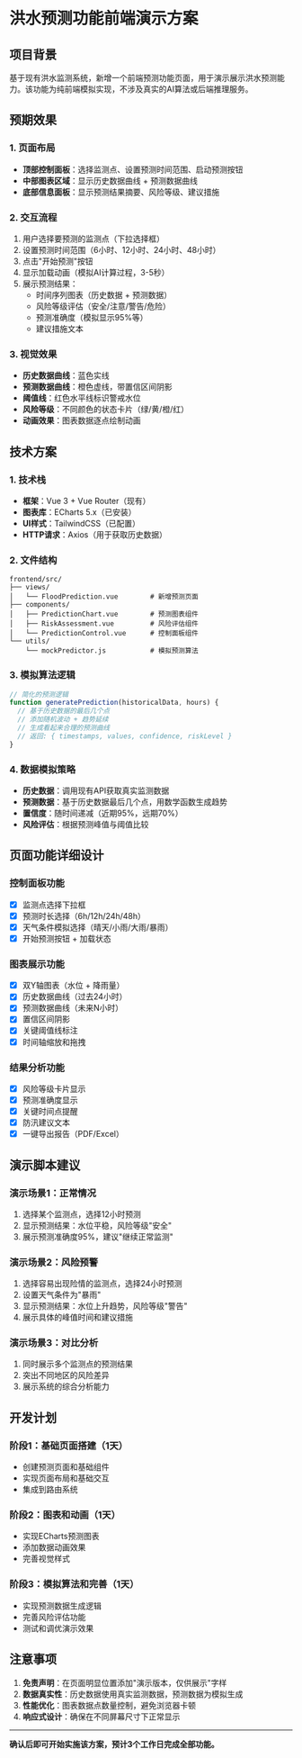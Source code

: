 # 洪水预测功能前端演示方案

## 项目背景
基于现有洪水监测系统，新增一个前端预测功能页面，用于演示展示洪水预测能力。该功能为纯前端模拟实现，不涉及真实的AI算法或后端推理服务。

## 预期效果

### 1. 页面布局
- **顶部控制面板**：选择监测点、设置预测时间范围、启动预测按钮
- **中部图表区域**：显示历史数据曲线 + 预测数据曲线
- **底部信息面板**：显示预测结果摘要、风险等级、建议措施

### 2. 交互流程
1. 用户选择要预测的监测点（下拉选择框）
2. 设置预测时间范围（6小时、12小时、24小时、48小时）
3. 点击"开始预测"按钮
4. 显示加载动画（模拟AI计算过程，3-5秒）
5. 展示预测结果：
   - 时间序列图表（历史数据 + 预测数据）
   - 风险等级评估（安全/注意/警告/危险）
   - 预测准确度（模拟显示95%等）
   - 建议措施文本

### 3. 视觉效果
- **历史数据曲线**：蓝色实线
- **预测数据曲线**：橙色虚线，带置信区间阴影
- **阈值线**：红色水平线标识警戒水位
- **风险等级**：不同颜色的状态卡片（绿/黄/橙/红）
- **动画效果**：图表数据逐点绘制动画

## 技术方案

### 1. 技术栈
- **框架**：Vue 3 + Vue Router（现有）
- **图表库**：ECharts 5.x（已安装）
- **UI样式**：TailwindCSS（已配置）
- **HTTP请求**：Axios（用于获取历史数据）

### 2. 文件结构
```
frontend/src/
├── views/
│   └── FloodPrediction.vue        # 新增预测页面
├── components/
│   ├── PredictionChart.vue        # 预测图表组件
│   ├── RiskAssessment.vue         # 风险评估组件
│   └── PredictionControl.vue      # 控制面板组件
└── utils/
    └── mockPredictor.js           # 模拟预测算法
```

### 3. 模拟算法逻辑
```javascript
// 简化的预测逻辑
function generatePrediction(historicalData, hours) {
  // 基于历史数据的最后几个点
  // 添加随机波动 + 趋势延续
  // 生成看起来合理的预测曲线
  // 返回: { timestamps, values, confidence, riskLevel }
}
```

### 4. 数据模拟策略
- **历史数据**：调用现有API获取真实监测数据
- **预测数据**：基于历史数据最后几个点，用数学函数生成趋势
- **置信度**：随时间递减（近期95%，远期70%）
- **风险评估**：根据预测峰值与阈值比较

## 页面功能详细设计

### 控制面板功能
- [x] 监测点选择下拉框
- [x] 预测时长选择（6h/12h/24h/48h）
- [x] 天气条件模拟选择（晴天/小雨/大雨/暴雨）
- [x] 开始预测按钮 + 加载状态

### 图表展示功能
- [x] 双Y轴图表（水位 + 降雨量）
- [x] 历史数据曲线（过去24小时）
- [x] 预测数据曲线（未来N小时）
- [x] 置信区间阴影
- [x] 关键阈值线标注
- [x] 时间轴缩放和拖拽

### 结果分析功能
- [x] 风险等级卡片显示
- [x] 预测准确度显示
- [x] 关键时间点提醒
- [x] 防汛建议文本
- [x] 一键导出报告（PDF/Excel）

## 演示脚本建议

### 演示场景1：正常情况
1. 选择某个监测点，选择12小时预测
2. 显示预测结果：水位平稳，风险等级"安全"
3. 展示预测准确度95%，建议"继续正常监测"

### 演示场景2：风险预警
1. 选择容易出现险情的监测点，选择24小时预测
2. 设置天气条件为"暴雨"
3. 显示预测结果：水位上升趋势，风险等级"警告"
4. 展示具体的峰值时间和建议措施

### 演示场景3：对比分析
1. 同时展示多个监测点的预测结果
2. 突出不同地区的风险差异
3. 展示系统的综合分析能力

## 开发计划

### 阶段1：基础页面搭建（1天）
- 创建预测页面和基础组件
- 实现页面布局和基础交互
- 集成到路由系统

### 阶段2：图表和动画（1天）
- 实现ECharts预测图表
- 添加数据动画效果
- 完善视觉样式

### 阶段3：模拟算法和完善（1天）
- 实现预测数据生成逻辑
- 完善风险评估功能
- 测试和调优演示效果

## 注意事项
1. **免责声明**：在页面明显位置添加"演示版本，仅供展示"字样
2. **数据真实性**：历史数据使用真实监测数据，预测数据为模拟生成
3. **性能优化**：图表数据点数量控制，避免浏览器卡顿
4. **响应式设计**：确保在不同屏幕尺寸下正常显示

---

**确认后即可开始实施该方案，预计3个工作日完成全部功能。**